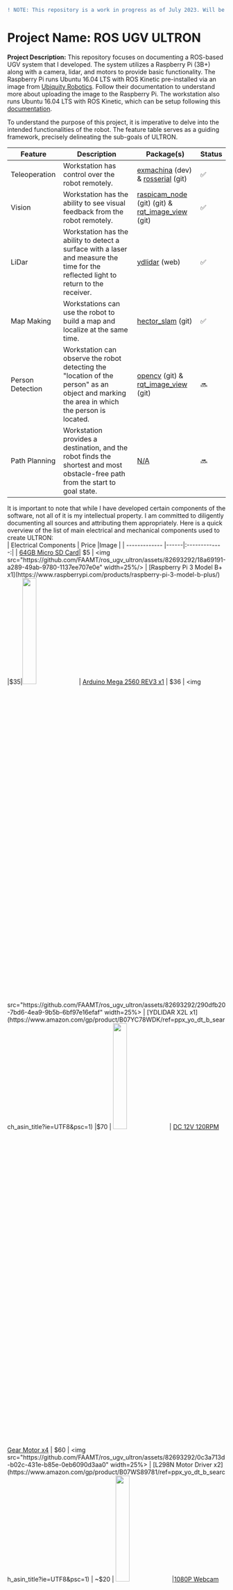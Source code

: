 ```diff
! NOTE: This repository is a work in progress as of July 2023. Will be doing my best to document this project for others with similar interests.
```
# Project Name: ROS UGV ULTRON
**Project Description:** This repository focuses on documenting a ROS-based UGV system that I developed. The system utilizes a Raspberry Pi (3B+) along with a camera, lidar, and motors to provide basic functionality. The Raspberry Pi runs Ubuntu 16.04 LTS with ROS Kinetic pre-installed via an image from [Ubiquity Robotics](https://learn.ubiquityrobotics.com/kinetic_pi_image_downloads). Follow their documentation to understand more about uploading the image to the Raspberry Pi. The workstation also runs Ubuntu 16.04 LTS with ROS Kinetic, which can be setup following this [documentation](https://learn.ubiquityrobotics.com/noetic_quick_start_workstation). 

To understand the purpose of this project, it is imperative to delve into the intended functionalities of the robot. The feature table serves as a guiding framework, precisely delineating the sub-goals of ULTRON.

| Feature | Description| Package(s) | Status |
| --------|------------|---------|--------|
| Teleoperation | Workstation has control over the robot remotely. | [exmachina](https://github.com/FAAMT/ros_ugv_ultron/tree/dev_branch_0/mypc_ws/src/exmachina) (dev) & [rosserial](https://github.com/ros-drivers/rosserial) (git)  | :white_check_mark: |
| Vision | Workstation has the ability to see visual feedback from the robot remotely.| [raspicam_node](https://github.com/UbiquityRobotics/raspicam_node) (git) (git) & [rqt_image_view](https://github.com/ros-visualization/rqt_image_view) (git) |  :white_check_mark: |
| LiDar | Workstation has the ability to detect a surface with a laser and measure the time for the reflected light to return to the receiver. | [ydlidar](https://www.ydlidar.com/service_support/download.html) (web) | :white_check_mark: |
| Map Making | Workstations can use the robot to build a map and localize at the same time. | [hector_slam](https://github.com/UbiquityRobotics/raspicam_node) (git)|  :white_check_mark: |
| Person Detection | Workstation can observe the robot detecting the "location of the person" as an object and marking the area in which the person is located. | [opencv](https://github.com/tizianofiorenzani/ros_tutorials/tree/master/opencv) (git) & [rqt_image_view](https://github.com/ros-visualization/rqt_image_view) (git) | :soon: |
| Path Planning | Workstation provides a destination, and the robot finds the shortest and most obstacle-free path from the start to goal state. | [N/A]() |  :soon: |


It is important to note that while I have developed certain components of the software, not all of it is my intellectual property. I am committed to diligently documenting all sources and attributing them appropriately. Here is a quick overview of the list of main electrical and mechanical components used to create ULTRON: </br>
| Electrical Components     | Price |Image           |
| ------------- |------|:-------------:|
| [64GB Micro SD Card]()| $5 | <img src="https://github.com/FAAMT/ros_ugv_ultron/assets/82693292/18a69191-a289-49ab-9780-1137ee707e0e" width=25%/>
| [Raspberry Pi 3 Model B+ x1](https://www.raspberrypi.com/products/raspberry-pi-3-model-b-plus/) |$35|<img src="https://github.com/FAAMT/ros_ugv_ultron/assets/82693292/54c797bd-4644-40fe-b0b6-983cc0bacbdb" width=25%>
| [Arduino Mega 2560 REV3  x1](https://www.amazon.com/gp/product/B0046AMGW0/ref=ppx_yo_dt_b_search_asin_title?ie=UTF8&psc=1) | $36 | <img src="https://github.com/FAAMT/ros_ugv_ultron/assets/82693292/290dfb20-7bd6-4ea9-9b5b-6bf97e16efaf" width=25%>
| [YDLIDAR X2L x1](https://www.amazon.com/gp/product/B07YC78WDK/ref=ppx_yo_dt_b_search_asin_title?ie=UTF8&psc=1) |$70 | <img src="https://github.com/FAAMT/ros_ugv_ultron/assets/82693292/096fa4ea-df55-4667-9f46-0b46fdb4e574" width=25%>
| [DC 12V 120RPM Gear Motor x4](https://www.amazon.com/gp/product/B071KFSVRN/ref=ppx_yo_dt_b_search_asin_title?ie=UTF8&psc=1) | $60 | <img src="https://github.com/FAAMT/ros_ugv_ultron/assets/82693292/0c3a713d-b02c-431e-b85e-0eb6090d3aa0" width=25%>
| [L298N Motor Driver x2](https://www.amazon.com/gp/product/B07WS89781/ref=ppx_yo_dt_b_search_asin_title?ie=UTF8&psc=1) | ~$20 | <img src="https://github.com/FAAMT/ros_ugv_ultron/assets/82693292/6d21cf40-6c90-4595-bdda-d5919f308940" width=25%>
|[1080P Webcam 5MP OV5647 x1](https://www.amazon.com/gp/product/B08QFM8TVV/ref=ppx_yo_dt_b_search_asin_title?ie=UTF8&psc=1)| ~10 | <img src="https://github.com/FAAMT/ros_ugv_ultron/assets/82693292/7a1a6268-225c-4ecb-9c84-34ef224eeff5" width=25%>|
|[12V 2000mAh Battery x1](https://www.amazon.com/gp/product/B09LX94XM7/ref=ppx_yo_dt_b_search_asin_title?ie=UTF8&th=1)| ~$20 | <img src="https://github.com/FAAMT/ros_ugv_ultron/assets/82693292/8e5b8b3a-481c-46e8-9a53-23128829f246" width=25%>|
|[LM2596 Adjustable DC-DC Step Down Buck Power Convert Module 4.0-40V Input to 1.25-37V x1](https://www.amazon.com/gp/product/B00LSEBYHU/ref=ppx_yo_dt_b_search_asin_title?ie=UTF8&psc=1)| $5 |<img src="https://github.com/FAAMT/ros_ugv_ultron/assets/82693292/6065bf5f-b8d9-4c08-96bb-88fa893609e6" width=25%>|
| **Mechanical Components**  | **Price** |  **Image** |
| [Mecanum Wheels x4]() | ~$20 | <img src="https://github.com/FAAMT/ros_ugv_ultron/assets/82693292/1544e2d9-484b-48b8-bd34-0712085d7da8" width=25%>
| **Total Cost:** | $281 |  Note: some prices are based on wholesale price |
<div align="center">
</br>ULTRON's chassis frame was designed using Autodesk Fusion 360; here is a rendered representation.
  </br><img src="https://github.com/FAAMT/ros_ugv_ultron/assets/82693292/c452e5b1-3dc1-4a57-9dc6-c04bfd5d3baf"  width=100%>
</div>

<div align="center">
  &nbsp;&nbsp;&nbsp; DEMO: ULTRON-001
  <br/>** Note: The video is sped up 300% for the sake of brevity. **
  <video src='https://github.com/FAAMT/ros_ugv_ultron/assets/82693292/f8ab93bb-312f-4d7d-95b2-b4253dbb8a0b'> 
  </video>
</div>
<br />

